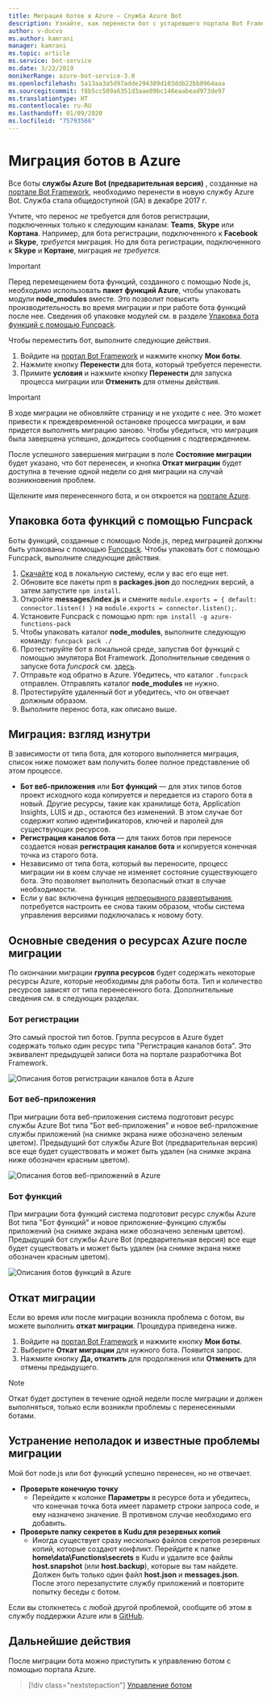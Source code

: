 ```yaml
---
title: Миграция ботов в Azure — Служба Azure Bot
description: Узнайте, как перенести бот с устаревшего портала Bot Framework в службу ботов на портале Azure.
author: v-ducvo
ms.author: kamrani
manager: kamrani
ms.topic: article
ms.service: bot-service
ms.date: 3/22/2019
monikerRange: azure-bot-service-3.0
ms.openlocfilehash: 5a13aa3a5d97adde294389d103ddb22bb0964aaa
ms.sourcegitcommit: f8b5cc509a6351d3aae89bc146eaabead973de97
ms.translationtype: HT
ms.contentlocale: ru-RU
ms.lasthandoff: 01/09/2020
ms.locfileid: "75793566"
---
```

# <a name="migrate-your-bot-to-azure"></a>Миграция ботов в Azure

Все боты **службы Azure Bot (предварительная версия)** , созданные на [портале Bot Framework](http://dev.botframework.com), необходимо перенести в новую службу Azure Bot. Служба стала общедоступной (GA) в декабре 2017 г. 

Учтите, что перенос *не* требуется для ботов регистрации, подключенных только к следующим каналам: **Teams**, **Skype** или **Кортана**. Например, для бота регистрации, подключенного к **Facebook** и **Skype**, *требуется* миграция. Но для бота регистрации, подключенного к **Skype** и **Кортане**, миграция *не требуется*.

> [!IMPORTANT]
> Перед перемещением бота функций, созданного с помощью Node.js, необходимо использовать **пакет функций Azure**, чтобы упаковать модули **node_modules** вместе. Это позволит повысить производительность во время миграции и при работе бота функций после нее. Сведения об упаковке модулей см. в разделе [Упаковка бота функций с помощью Funcpack](#package-a-functions-bot-with-funcpack).

Чтобы переместить бот, выполните следующие действия.

1. Войдите на [портал Bot Framework](http://dev.botframework.com) и нажмите кнопку **Мои боты**.
2. Нажмите кнопку **Перенести** для бота, который требуется перенести.
3. Примите **условия** и нажмите кнопку **Перенести** для запуска процесса миграции или **Отменить** для отмены действия.

> [!IMPORTANT]
> В ходе миграции не обновляйте страницу и не уходите с нее. Это может привести к преждевременной остановке процесса миграции, и вам придется выполнять миграцию заново. Чтобы убедиться, что миграция была завершена успешно, дождитесь сообщения с подтверждением.

После успешного завершения миграции в поле **Состояние миграции** будет указано, что бот перенесен, и кнопка **Откат миграции** будет доступна в течение одной недели со дня миграции на случай возникновения проблем.

Щелкните имя перенесенного бота, и он откроется на [портале Azure](https://portal.azure.com).

## <a name="package-a-functions-bot-with-funcpack"></a>Упаковка бота функций с помощью Funcpack

Боты функций, созданные с помощью Node.js, перед миграцией должны быть упакованы с помощью [Funcpack](https://github.com/Azure/azure-functions-pack). Чтобы упаковать бот с помощью Funcpack, выполните следующие действия.

1.  [Скачайте](bot-service-build-download-source-code.md) код в локальную систему, если у вас его еще нет.
2.  Обновите все пакеты npm в **packages.json** до последних версий, а затем запустите `npm install`.
3.  Откройте **messages/index.js** и смените `module.exports = { default: connector.listen() }` на `module.exports = connector.listen();`.
4.  Установите Funcpack с помощью npm: `npm install -g azure-functions-pack`
5.  Чтобы упаковать каталог **node_modules**, выполните следующую команду: `funcpack pack ./`
6.  Протестируйте бот в локальной среде, запустив бот функций с помощью эмулятора Bot Framework. Дополнительные сведения о запуске бота *funcpack* см. [здесь](https://github.com/Azure/azure-functions-pack#how-to-run). 
7.  Отправьте код обратно в Azure. Убедитесь, что каталог `.funcpack` отправлен. Отправлять каталог **node_modules** не нужно.
8. Протестируйте удаленный бот и убедитесь, что он отвечает должным образом.
9. Выполните перенос бота, как описано выше.

## <a name="migration-under-the-hood"></a>Миграция: взгляд изнутри

В зависимости от типа бота, для которого выполняется миграция, список ниже поможет вам получить более полное представление об этом процессе.

* **Бот веб-приложения** или **Бот функций** — для этих типов ботов проект исходного кода копируется и передается из старого бота в новый. Другие ресурсы, такие как хранилище бота, Application Insights, LUIS и др., остаются без изменений. В этом случае бот содержит копию идентификаторов, ключей и паролей для существующих ресурсов. 
* **Регистрация каналов бота** — для таких ботов при переносе создается новая **регистрация каналов бота** и копируется конечная точка из старого бота. 
* Независимо от типа бота, который вы переносите, процесс миграции ни в коем случае не изменяет состояние существующего бота. Это позволяет выполнить безопасный откат в случае необходимости.
* Если у вас включена функция [непрерывного развертывания](bot-service-build-continuous-deployment.md), потребуется настроить ее снова таким образом, чтобы система управления версиями подключалась к новому боту.

## <a name="understanding-azure-resources-after-migration"></a>Основные сведения о ресурсах Azure после миграции
По окончании миграции **группа ресурсов** будет содержать некоторые ресурсы Azure, которые необходимы для работы бота. Тип и количество ресурсов зависят от типа перенесенного бота. Дополнительные сведения см. в следующих разделах.

### <a name="registration-bot"></a>Бот регистрации

Это самый простой тип ботов. Группа ресурсов в Azure будет содержать только один ресурс типа "Регистрация каналов бота". Это эквивалент предыдущей записи бота на портале разработчика Bot Framework.

![Описания ботов регистрации каналов бота в Azure](~/media/bot-service-migrate-bot/channel-registration-bot.png)

### <a name="web-app-bot"></a>Бот веб-приложения
При миграции бота веб-приложения система подготовит ресурс службы Azure Bot типа "Бот веб-приложения" и новое веб-приложение службы приложений (на снимке экрана ниже обозначено зеленым цветом). Предыдущий бот службы Azure Bot (предварительная версия) все еще будет существовать и может быть удален (на снимке экрана ниже обозначен красным цветом).

![Описания ботов веб-приложений в Azure](~/media/bot-service-migrate-bot/web-app-bot.png)

### <a name="functions-bot"></a>Бот функций
При миграции бота функций система подготовит ресурс службы Azure Bot типа "Бот функций" и новое приложение-функцию службы приложений (на снимке экрана ниже обозначено зеленым цветом). Предыдущий бот службы Azure Bot (предварительная версия) все еще будет существовать и может быть удален (на снимке экрана ниже обозначен красным цветом).

![Описания ботов функций в Azure](~/media/bot-service-migrate-bot/functions-bot.png)


## <a name="roll-back-migration"></a>Откат миграции

Если во время или после миграции возникла проблема с ботом, вы можете выполнить **откат миграции**. Процедура приведена ниже.

1. Войдите на [портал Bot Framework](http://dev.botframework.com) и нажмите кнопку **Мои боты**.
2. Выберите **Откат миграции** для нужного бота. Появится запрос.
3. Нажмите кнопку **Да, откатить** для продолжения или **Отменить** для отмены предыдущего.

> [!NOTE]
> Откат будет доступен в течение одной недели после миграции и должен выполняться, только если возникли проблемы с перенесенными ботами.

## <a name="migration-troubleshootingknown-issues"></a>Устранение неполадок и известные проблемы миграции
Мой бот node.js или бот функций успешно перенесен, но не отвечает.

* **Проверьте конечную точку**
  * Перейдите к колонке **Параметры** в ресурсе бота и убедитесь, что конечная точка бота имеет параметр строки запроса code, и ему назначено значение. В противном случае необходимо его добавить.
* **Проверьте папку секретов в Kudu для резервных копий**
  * Иногда существует сразу несколько файлов секретов резервных копий, которые создают конфликт. Перейдите к папке **home\data\Functions\secrets** в Kudu и удалите все файлы **host.snapshot** (или **host.backup**), которые вы там найдете. Должен быть только один файл **host.json** и **messages.json**. После этого перезапустите службу приложений и повторите попытку беседы с ботом.

Если вы столкнетесь с любой другой проблемой, сообщите об этом в службу поддержки Azure или в [GitHub](https://github.com/MicrosoftDocs/bot-framework-docs/issues).


## <a name="next-steps"></a>Дальнейшие действия

После миграции бота можно приступить к управлению ботом с помощью портала Azure.

> [!div class="nextstepaction"]
> [Управление ботом](bot-service-manage-overview.md)
